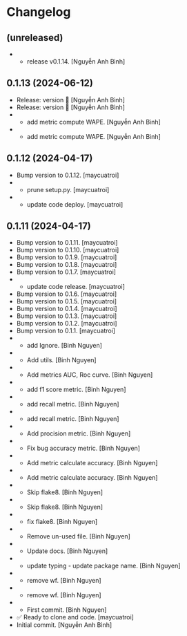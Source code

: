 Changelog
=========


(unreleased)
------------
- - release v0.1.14. [Nguyễn Anh Bình]


0.1.13 (2024-06-12)
-------------------
- Release: version  🚀 [Nguyễn Anh Bình]
- Release: version  🚀 [Nguyễn Anh Bình]
- - add metric compute WAPE. [Nguyễn Anh Bình]
- - add metric compute WAPE. [Nguyễn Anh Bình]


0.1.12 (2024-04-17)
-------------------
- Bump version to 0.1.12. [maycuatroi]
- - prune setup.py. [maycuatroi]
- - update code deploy. [maycuatroi]


0.1.11 (2024-04-17)
-------------------
- Bump version to 0.1.11. [maycuatroi]
- Bump version to 0.1.10. [maycuatroi]
- Bump version to 0.1.9. [maycuatroi]
- Bump version to 0.1.8. [maycuatroi]
- Bump version to 0.1.7. [maycuatroi]
- - update code release. [maycuatroi]
- Bump version to 0.1.6. [maycuatroi]
- Bump version to 0.1.5. [maycuatroi]
- Bump version to 0.1.4. [maycuatroi]
- Bump version to 0.1.3. [maycuatroi]
- Bump version to 0.1.2. [maycuatroi]
- Bump version to 0.1.1. [maycuatroi]
- - add Ignore. [Binh Nguyen]
- - Add utils. [Binh Nguyen]
- - Add metrics AUC, Roc curve. [Binh Nguyen]
- - add f1 score metric. [Binh Nguyen]
- - add recall metric. [Binh Nguyen]
- - add recall metric. [Binh Nguyen]
- - Add procision metric. [Binh Nguyen]
- - Fix bug accuracy metric. [Binh Nguyen]
- - Add metric calculate accuracy. [Binh Nguyen]
- - Add metric calculate accuracy. [Binh Nguyen]
- - Skip flake8. [Binh Nguyen]
- - Skip flake8. [Binh Nguyen]
- - fix flake8. [Binh Nguyen]
- - Remove un-used file. [Binh Nguyen]
- - Update docs. [Binh Nguyen]
- - update typing - update package name. [Binh Nguyen]
- - remove wf. [Binh Nguyen]
- - remove wf. [Binh Nguyen]
- - First commit. [Binh Nguyen]
- ✅ Ready to clone and code. [maycuatroi]
- Initial commit. [Nguyễn Anh Bình]


